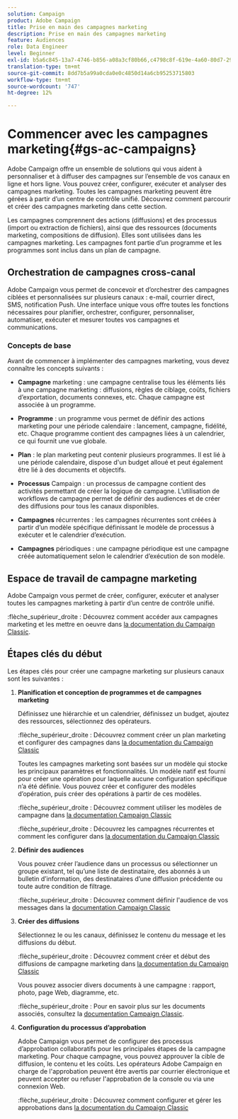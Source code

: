 ```yaml
---
solution: Campaign
product: Adobe Campaign
title: Prise en main des campagnes marketing
description: Prise en main des campagnes marketing
feature: Audiences
role: Data Engineer
level: Beginner
exl-id: b5a6c845-13a7-4746-b856-a08a3cf80b66,c4798c8f-619e-4a60-80d7-29b9e4c61168
translation-type: tm+mt
source-git-commit: 8dd7b5a99a0cda0e0c4850d14a6cb95253715803
workflow-type: tm+mt
source-wordcount: '747'
ht-degree: 12%

---
```


# Commencer avec les campagnes marketing{#gs-ac-campaigns}

Adobe Campaign offre un ensemble de solutions qui vous aident à personnaliser et à diffuser des campagnes sur l’ensemble de vos canaux en ligne et hors ligne. Vous pouvez créer, configurer, exécuter et analyser des campagnes marketing. Toutes les campagnes marketing peuvent être gérées à partir d’un centre de contrôle unifié. Découvrez comment parcourir et créer des campagnes marketing dans cette section.

Les campagnes comprennent des actions (diffusions) et des processus (import ou extraction de fichiers), ainsi que des ressources (documents marketing, compositions de diffusion). Elles sont utilisées dans les campagnes marketing. Les campagnes font partie d’un programme et les programmes sont inclus dans un plan de campagne.

## Orchestration de campagnes cross-canal

Adobe Campaign vous permet de concevoir et d’orchestrer des campagnes ciblées et personnalisées sur plusieurs canaux : e-mail, courrier direct, SMS, notification Push. Une interface unique vous offre toutes les fonctions nécessaires pour planifier, orchestrer, configurer, personnaliser, automatiser, exécuter et mesurer toutes vos campagnes et communications.

### Concepts de base

Avant de commencer à implémenter des campagnes marketing, vous devez connaître les concepts suivants :

* **Campagne** marketing : une campagne centralise tous les éléments liés à une campagne marketing : diffusions, règles de ciblage, coûts, fichiers d’exportation, documents connexes, etc. Chaque campagne est associée à un programme.

* **Programme** : un programme vous permet de définir des actions marketing pour une période calendaire : lancement, campagne, fidélité, etc. Chaque programme contient des campagnes liées à un calendrier, ce qui fournit une vue globale.

* **Plan** : le plan marketing peut contenir plusieurs programmes. Il est lié à une période calendaire, dispose d&#39;un budget alloué et peut également être lié à des documents et objectifs.

* **Processus** Campaign : un processus de campagne contient des activités permettant de créer la logique de campagne. L’utilisation de workflows de campagne permet de définir des audiences et de créer des diffusions pour tous les canaux disponibles.

* **Campagnes** récurrentes : les campagnes récurrentes sont créées à partir d’un modèle spécifique définissant le modèle de processus à exécuter et le calendrier d’exécution.

* **Campagnes** périodiques : une campagne périodique est une campagne créée automatiquement selon le calendrier d’exécution de son modèle.

## Espace de travail de campagne marketing

Adobe Campaign vous permet de créer, configurer, exécuter et analyser toutes les campagnes marketing à partir d’un centre de contrôle unifié.

:flèche_supérieur_droite : Découvrez comment accéder aux campagnes marketing et les mettre en oeuvre dans [la documentation du Campaign Classic](https://experienceleague.adobe.com/docs/campaign-classic/using/orchestrating-campaigns/about-marketing-campaigns/accessing-marketing-campaigns.html?lang=en#orchestrating-campaigns).


## Étapes clés du début

Les étapes clés pour créer une campagne marketing sur plusieurs canaux sont les suivantes :

1. **Planification et conception de programmes et de campagnes marketing**

   Définissez une hiérarchie et un calendrier, définissez un budget, ajoutez des ressources, sélectionnez des opérateurs.

   :flèche_supérieur_droite : Découvrez comment créer un plan marketing et configurer des campagnes dans [la documentation du Campaign Classic](https://experienceleague.adobe.com/docs/campaign-classic/using/orchestrating-campaigns/orchestrate-campaigns/setting-up-marketing-campaigns.html?lang=en#creating-plan-and-program-hierarchy)

   Toutes les campagnes marketing sont basées sur un modèle qui stocke les principaux paramètres et fonctionnalités. Un modèle natif est fourni pour créer une opération pour laquelle aucune configuration spécifique n’a été définie. Vous pouvez créer et configurer des modèles d’opération, puis créer des opérations à partir de ces modèles.

   :flèche_supérieur_droite : Découvrez comment utiliser les modèles de campagne dans [la documentation Campaign Classic](https://experienceleague.adobe.com/docs/campaign-classic/using/orchestrating-campaigns/orchestrate-campaigns/marketing-campaign-templates.html?lang=en#orchestrating-campaigns)

   :flèche_supérieur_droite : Découvrez les campagnes récurrentes et comment les configurer dans [la documentation du Campaign Classic](https://experienceleague.adobe.com/docs/campaign-classic/using/orchestrating-campaigns/orchestrate-campaigns/setting-up-marketing-campaigns.html?lang=en#recurring-and-periodic-campaigns)

1. **Définir des audiences**

   Vous pouvez créer l’audience dans un processus ou sélectionner un groupe existant, tel qu’une liste de destinataire, des abonnés à un bulletin d’information, des destinataires d’une diffusion précédente ou toute autre condition de filtrage.

   :flèche_supérieur_droite : Découvrez comment définir l&#39;audience de vos messages dans la [documentation Campaign Classic](https://experienceleague.adobe.com/docs/campaign-classic/using/orchestrating-campaigns/orchestrate-campaigns/marketing-campaign-target.html?lang=en#orchestrating-campaigns)

1. **Créer des diffusions**

   Sélectionnez le ou les canaux, définissez le contenu du message et les diffusions du début.

   :flèche_supérieur_droite : Découvrez comment créer et début des diffusions de campagne marketing dans [la documentation du Campaign Classic](https://experienceleague.adobe.com/docs/campaign-classic/using/orchestrating-campaigns/orchestrate-campaigns/marketing-campaign-deliveries.html?lang=en#creating-deliveries)

   Vous pouvez associer divers documents à une campagne : rapport, photo, page Web, diagramme, etc.

   :flèche_supérieur_droite : Pour en savoir plus sur les documents associés, consultez la [documentation Campaign Classic](https://experienceleague.adobe.com/docs/campaign-classic/using/orchestrating-campaigns/orchestrate-campaigns/marketing-campaign-assets.html?lang=en#adding-documents).

1. **Configuration du processus d’approbation**

   Adobe Campaign vous permet de configurer des processus d’approbation collaboratifs pour les principales étapes de la campagne marketing. Pour chaque campagne, vous pouvez approuver la cible de diffusion, le contenu et les coûts. Les opérateurs Adobe Campaign en charge de l&#39;approbation peuvent être avertis par courrier électronique et peuvent accepter ou refuser l&#39;approbation de la console ou via une connexion Web.

   :flèche_supérieur_droite : Découvrez comment configurer et gérer les approbations dans [la documentation du Campaign Classic](https://experienceleague.adobe.com/docs/campaign-classic/using/orchestrating-campaigns/orchestrate-campaigns/marketing-campaign-approval.html?lang=en#orchestrating-campaigns)

